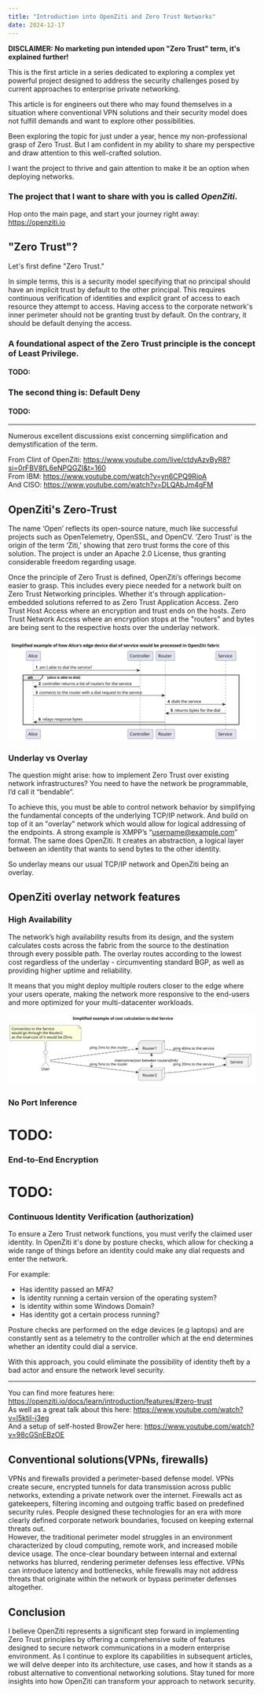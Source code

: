 ```yaml
---
title: "Introduction into OpenZiti and Zero Trust Networks"
date: 2024-12-17
---
```

**DISCLAIMER: No marketing pun intended upon "Zero Trust" term, it's explained further!**

This is the first article in a series dedicated to exploring a complex yet powerful project designed to address the security challenges posed by current approaches to enterprise private networking. 

This article is for engineers out there who may found themselves in a situation where conventional VPN solutions and their security model does not fulfill demands and want to explore other possibilities.

Been exploring the topic for just under a year, hence my non-professional grasp of Zero Trust. But I am confident in my ability to share my perspective and draw attention to this well-crafted solution.  

I want the project to thrive and gain attention to make it be an option when deploying networks.
### The project that I want to share with you is called *OpenZiti*.  
Hop onto the main page, and start your journey right away: <https://openziti.io>  

## "Zero Trust"?

Let's first define "Zero Trust." 

In simple terms, this is a security model specifying that no principal should have an implicit trust by default to the other principal. 
This requires continuous verification of identities and explicit grant of access to each resource they attempt to access. 
Having access to the corporate network's inner perimeter should not be granting trust by default. On the contrary, it should be default denying the access.


### A foundational aspect of the Zero Trust principle is the concept of Least Privilege.
#### TODO:


### The second thing is: Default Deny
#### TODO: 

---
Numerous excellent discussions exist concerning simplification and demystification of the term.

From Clint of OpenZiti: <https://www.youtube.com/live/ctdyAzvByR8?si=0rFBV8fL6eNPQGZl&t=160>  
From IBM: <https://www.youtube.com/watch?v=yn6CPQ9RioA>  
And CISO: <https://www.youtube.com/watch?v=DLQAbJm4gFM>  


## OpenZiti's Zero-Trust
The name ‘Open’ reflects its open-source nature, much like successful projects such as OpenTelemetry, OpenSSL, and OpenCV. ‘Zero Trust’ is the origin of the term ‘Ziti,’ showing that zero trust forms the core of this solution. 
The project is under an Apache 2.0 License, thus granting considerable freedom regarding usage. 

Once the principle of Zero Trust is defined, OpenZiti’s offerings become easier to grasp. This includes every piece needed for a network built on Zero Trust Networking principles. 
Whether it's through application-embedded solutions referred to as Zero Trust Application Access. 
Zero Trust Host Access where an encryption and trust ends on the hosts. 
Zero Trust Network Access where an encryption stops at the "routers" and bytes are being sent to the respective hosts over the underlay network. 

![alice-edge-dial-svg](https://raw.githubusercontent.com/nenkoru/nenkoru-ghpages/refs/heads/main/_images/2024-12-17-openziti-intro/simplified-dial-alice.svg)
### Underlay vs Overlay

The question might arise: how to implement Zero Trust over existing network infrastructures? 
You need to have the network be programmable, I’d call it “bendable”. 

To achieve this, you must be able to control network behavior by simplifying the fundamental concepts of the underlying TCP/IP network. 
And build on top of it an "overlay" network which would allow for logical addressing of the endpoints. A strong example is XMPP’s “username@example.com” format.
The same does OpenZiti. It creates an abstraction, a logical layer between an identity that wants to send bytes to the other identity.

So underlay means our usual TCP/IP network and OpenZiti being an overlay. 

## OpenZiti overlay network features

### High Availability
The network’s high availability results from its design, and the system calculates costs across the fabric from the source to the destination through every possible path. 
The overlay routes according to the lowest cost regardless of the underlay - circumventing standard BGP, as well as providing higher uptime and reliability. 

It means that you might deploy multiple routers closer to the edge where your users operate, making the network more responsive to the end-users and more optimized for your multi-datacenter workloads. 

![simplified-cost-calc-svg](https://raw.githubusercontent.com/nenkoru/nenkoru-ghpages/refs/heads/main/_images/2024-12-17-openziti-intro/simplified-cost-calc.svg)

### No Port Inference
# TODO: 

### End-to-End Encryption
# TODO: 

### Continuous Identity Verification (authorization)

To ensure a Zero Trust network functions, you must verify the claimed user identity. In OpenZiti it's done by posture checks, which allow for checking a wide range of things before an identity could make any dial requests and enter the network.

For example:
- Has identity passed an MFA?
- Is identity running a certain version of the operating system?
- Is identity within some Windows Domain?
- Has identity got a certain process running?

Posture checks are performed on the edge devices (e.g laptops) and are constantly sent as a telemetry to the controller which at the end determines whether an identity could dial a service.

With this approach, you could eliminate the possibility of identity theft by a bad actor and ensure the network level security.


---
You can find more features here: <https://openziti.io/docs/learn/introduction/features/#zero-trust>  
As well as a great talk about this here: <https://www.youtube.com/watch?v=l5ktiI-j3eg>  
And a setup of self-hosted BrowZer here: <https://www.youtube.com/watch?v=98cGSnEBzOE>  


## Conventional solutions(VPNs, firewalls)
VPNs and firewalls provided a perimeter-based defense model. VPNs create secure, encrypted tunnels for data transmission across public networks, extending a private network over the internet. 
Firewalls act as gatekeepers, filtering incoming and outgoing traffic based on predefined security rules. 
People designed these technologies for an era with more clearly defined corporate network boundaries, focused on keeping external threats out.  
However, the traditional perimeter model struggles in an environment characterized by cloud computing, remote work, and increased mobile device usage. The once-clear boundary between internal and external networks has blurred, rendering perimeter defenses less effective. 
VPNs can introduce latency and bottlenecks, while firewalls may not address threats that originate within the network or bypass perimeter defenses altogether. 


## Conclusion
I believe OpenZiti represents a significant step forward in implementing Zero Trust principles by offering a comprehensive suite of features designed to secure network communications in a modern enterprise environment. 
As I continue to explore its capabilities in subsequent articles, we will delve deeper into its architecture, use cases, and how it stands as a robust alternative to conventional networking solutions. 
Stay tuned for more insights into how OpenZiti can transform your approach to network security.
